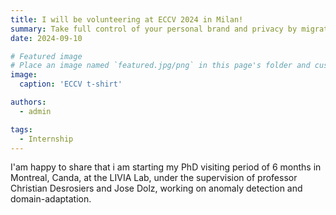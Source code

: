 ```yaml
---
title: I will be volunteering at ECCV 2024 in Milan!
summary: Take full control of your personal brand and privacy by migrating away from the big tech platforms!
date: 2024-09-10

# Featured image
# Place an image named `featured.jpg/png` in this page's folder and customize its options here.
image:
  caption: 'ECCV t-shirt'

authors:
  - admin

tags:
  - Internship
---
```


I'am happy to share that i am starting my PhD visiting period of 6 months in Montreal, Canda, at the LIVIA Lab, under the supervision of professor Christian Desrosiers and Jose Dolz, working on anomaly detection and domain-adaptation.
